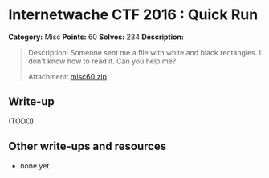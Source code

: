 # Internetwache CTF 2016 : Quick Run

**Category:** Misc
**Points:** 60
**Solves:** 234
**Description:**

> Description: Someone sent me a file with white and black rectangles. I don't know how to read it. Can you help me?
> 
> 
> Attachment: [misc60.zip](./misc60.zip)


## Write-up

(TODO)

## Other write-ups and resources

* none yet
